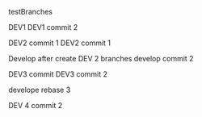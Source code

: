 testBranches

DEV1
DEV1 commit 2

DEV2 commit 1
DEV2 commit 1

Develop after create DEV 2 branches
develop commit 2

DEV3 commit
DEV3 commit 2

develope rebase 3

DEV 4 commit 2
